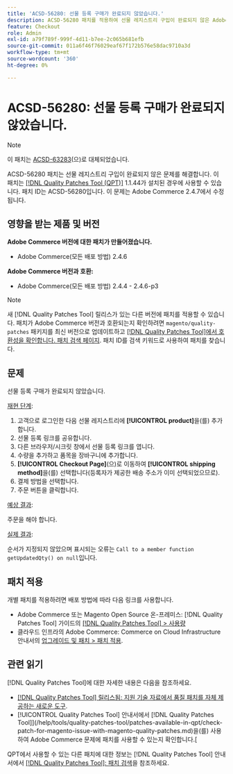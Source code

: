 ```yaml
---
title: 'ACSD-56280: 선물 등록 구매가 완료되지 않았습니다.'
description: ACSD-56280 패치를 적용하여 선물 레지스트리 구입이 완료되지 않은 Adobe Commerce 문제를 해결합니다
feature: Checkout
role: Admin
exl-id: a79f789f-999f-4d11-b7ee-2c065b681efb
source-git-commit: 011a6f46f76029eaf67f172b576e58dac9710a3d
workflow-type: tm+mt
source-wordcount: '360'
ht-degree: 0%

---
```


# ACSD-56280: 선물 등록 구매가 완료되지 않았습니다.

>[!NOTE]
>
>이 패치는 [ACSD-63283](/help/tools/quality-patches-tool/patches-available-in-qpt/v1-1-58/acsd-63283-resolving-gift-registry-email-and-order-placement-issues-in-adobe-commerce.md)(으)로 대체되었습니다.

ACSD-56280 패치는 선물 레지스트리 구입이 완료되지 않은 문제를 해결합니다. 이 패치는 [[!DNL Quality Patches Tool (QPT)]](https://experienceleague.adobe.com/en/docs/commerce-operations/tools/quality-patches-tool/quality-patches-tool-to-self-serve-quality-patches) 1.1.44가 설치된 경우에 사용할 수 있습니다. 패치 ID는 ACSD-56280입니다. 이 문제는 Adobe Commerce 2.4.7에서 수정됩니다.

## 영향을 받는 제품 및 버전

**Adobe Commerce 버전에 대한 패치가 만들어졌습니다.**

* Adobe Commerce(모든 배포 방법) 2.4.6

**Adobe Commerce 버전과 호환:**

* Adobe Commerce(모든 배포 방법) 2.4.4 - 2.4.6-p3

>[!NOTE]
>
>새 [!DNL Quality Patches Tool] 릴리스가 있는 다른 버전에 패치를 적용할 수 있습니다. 패치가 Adobe Commerce 버전과 호환되는지 확인하려면 `magento/quality-patches` 패키지를 최신 버전으로 업데이트하고 [[!DNL Quality Patches Tool]에서 호환성을 확인합니다. 패치 검색 페이지](https://experienceleague.adobe.com/tools/commerce-quality-patches/index.html). 패치 ID를 검색 키워드로 사용하여 패치를 찾습니다.

## 문제

선물 등록 구매가 완료되지 않았습니다.

<u>재현 단계</u>:

1. 고객으로 로그인한 다음 선물 레지스트리에 **[!UICONTROL product]**&#x200B;을(를) 추가합니다.
1. 선물 등록 링크를 공유합니다.
1. 다른 브라우저/시크릿 창에서 선물 등록 링크를 엽니다.
1. 수량을 추가하고 품목을 장바구니에 추가합니다.
1. **[!UICONTROL Checkout Page]**(으)로 이동하여 **[!UICONTROL shipping method]**&#x200B;을(를) 선택합니다(등록자가 제공한 배송 주소가 이미 선택되었으므로).
1. 결제 방법을 선택합니다.
1. 주문 버튼을 클릭합니다.

<u>예상 결과</u>:

주문을 해야 합니다.

<u>실제 결과</u>:

순서가 지정되지 않았으며 표시되는 오류는 `Call to a member function getUpdatedQty() on null`입니다.

## 패치 적용

개별 패치를 적용하려면 배포 방법에 따라 다음 링크를 사용합니다.

* Adobe Commerce 또는 Magento Open Source 온-프레미스: [!DNL Quality Patches Tool] 가이드의 [[!DNL Quality Patches Tool] > 사용량](/help/tools/quality-patches-tool/usage.md)
* 클라우드 인프라의 Adobe Commerce: Commerce on Cloud Infrastructure 안내서의 [업그레이드 및 패치 > 패치 적용](https://experienceleague.adobe.com/docs/commerce-cloud-service/user-guide/develop/upgrade/apply-patches.html).

## 관련 읽기

[!DNL Quality Patches Tool]에 대한 자세한 내용은 다음을 참조하세요.

* [[!DNL Quality Patches Tool] 릴리스됨: 지원 기술 자료에서 품질 패치를 자체 제공하는 새로운 도구](https://experienceleague.adobe.com/en/docs/commerce-operations/tools/quality-patches-tool/quality-patches-tool-to-self-serve-quality-patches).
* [!UICONTROL Quality Patches Tool] 안내서에서  [!DNL Quality Patches Tool]](/help/tools/quality-patches-tool/patches-available-in-qpt/check-patch-for-magento-issue-with-magento-quality-patches.md)을(를) 사용하여 Adobe Commerce 문제에 패치를 사용할 수 있는지 확인합니다.[


QPT에서 사용할 수 있는 다른 패치에 대한 정보는 [!DNL Quality Patches Tool] 안내서에서 [[!DNL Quality Patches Tool]: 패치 검색](https://experienceleague.adobe.com/tools/commerce-quality-patches/index.html)을 참조하세요.

